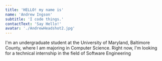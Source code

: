 ```yaml
---
title: 'HELLO! my name is'
name: 'Andrew Ingson'
subtitle: 'I code things.'
contactText: 'Say Hello!'
avatar: './AndrewHeadshot2.jpg'
---
```


I'm an undergraduate student at the University of Maryland, Baltimore County, where I am majoring in Computer Science. Right now, I'm looking for a technical internship in the field of Software Engineering
